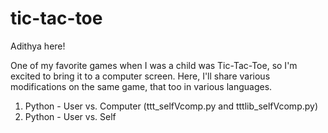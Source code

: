 # tic-tac-toe

Adithya here!

One of my favorite games when I was a child was Tic-Tac-Toe, so I'm excited to bring it to a computer screen. Here, I'll share various modifications on the same game, that too in various languages. 

1. Python - User vs. Computer (ttt_selfVcomp.py and tttlib_selfVcomp.py)
2. Python - User vs. Self
